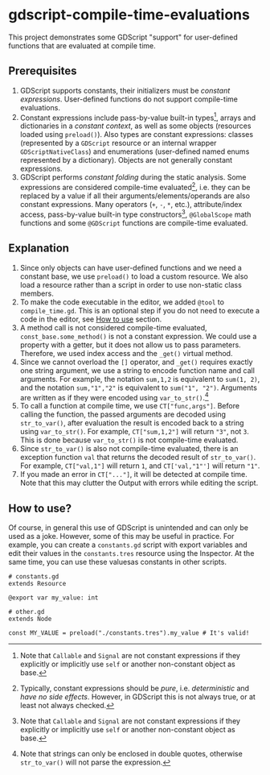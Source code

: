 # gdscript-compile-time-evaluations

This project demonstrates some GDScript "support" for user-defined functions that are evaluated at compile time.

## Prerequisites

1. GDScript supports constants, their initializers must be _constant expressions_. User-defined functions do not support compile-time evaluations.
2. Constant expressions include pass-by-value built-in types[^1], arrays and dictionaries in a _constant context_, as well as some objects (resources loaded using `preload()`). Also types are constant expressions: classes (represented by a `GDScript` resource or an internal wrapper `GDScriptNativeClass`) and enumerations (user-defined named enums represented by a dictionary). Objects are not generally constant expressions.
3. GDScript performs _constant folding_ during the static analysis. Some expressions are considered compile-time evaluated[^2], i.e. they can be replaced by a value if all their arguments/elements/operands are also constant expressions. Many operators (`+`, `-`, `*`, etc.), attribute/index access, pass-by-value built-in type constructors[^1], `@GlobalScope` math functions and some `@GDScript` functions are compile-time evaluated.

## Explanation

1. Since only objects can have user-defined functions and we need a constant base, we use `preload()` to load a custom resource. We also load a resource rather than a script in order to use non-static class members.
2. To make the code executable in the editor, we added `@tool` to `compile_time.gd`. This is an optional step if you do not need to execute a code in the editor, see [How to use](#how-to-use) section.
3. A method call is not considered compile-time evaluated, `const_base.some_method()` is not a constant expression. We could use a property with a getter, but it does not allow us to pass parameters. Therefore, we used index access and the `_get()` virtual method.
4. Since we cannot overload the `[]` operator, and `_get()` requires exactly one string argument, we use a string to encode function name and call arguments. For example, the notation `sum,1,2` is equivalent to `sum(1, 2)`, and the notation `sum,"1","2"` is equivalent to `sum("1", "2")`. Arguments are written as if they were encoded using `var_to_str()`.[^3]
5. To call a function at compile time, we use `CT["func,args"]`. Before calling the function, the passed arguments are decoded using `str_to_var()`, after evaluation the result is encoded back to a string using `var_to_str()`. For example, `CT["sum,1,2"]` will return `"3"`, not `3`. This is done because `var_to_str()` is not compile-time evaluated.
6. Since `str_to_var()` is also not compile-time evaluated, there is an exception function `val` that returns the decoded result of `str_to_var()`. For example, `CT["val,1"]` will return `1`, and `CT['val,"1"']` will return `"1"`.
7. If you made an error in `CT["..."]`, it will be detected at compile time. Note that this may clutter the Output with errors while editing the script.

## How to use?

Of course, in general this use of GDScript is unintended and can only be used as a joke. However, some of this may be useful in practice. For example, you can create a `constants.gd` script with export variables and edit their values ​​in the `constants.tres` resource using the Inspector. At the same time, you can use these values ​​as constants in other scripts.

```gdscript
# constants.gd
extends Resource

@export var my_value: int
```

```gdscript
# other.gd
extends Node

const MY_VALUE = preload("./constants.tres").my_value # It's valid!
```

[^1]: Note that `Callable` and `Signal` are not constant expressions if they explicitly or implicitly use `self` or another non-constant object as base.
[^2]: Typically, constant expressions should be _pure_, i.e. _deterministic_ and _have no side effects_. However, in GDScript this is not always true, or at least not always checked.
[^3]: Note that strings can only be enclosed in double quotes, otherwise `str_to_var()` will not parse the expression.
